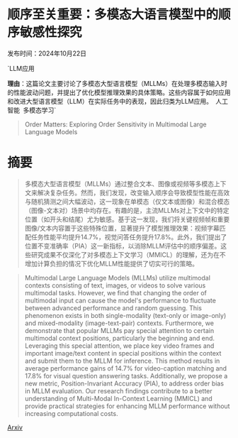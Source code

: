 # 顺序至关重要：多模态大语言模型中的顺序敏感性探究

发布时间：2024年10月22日

`LLM应用

**理由**：这篇论文主要讨论了多模态大型语言模型（MLLMs）在处理多模态输入时的性能波动问题，并提出了优化模型推理效果的具体策略。这些内容属于如何应用和改进大型语言模型（LLM）在实际任务中的表现，因此归类为LLM应用。` `人工智能` `多模态学习`

> Order Matters: Exploring Order Sensitivity in Multimodal Large Language Models

# 摘要

> 多模态大型语言模型（MLLMs）通过整合文本、图像或视频等多模态上下文来解决复杂任务。然而，我们发现，改变输入顺序会导致模型性能在高效与随机猜测之间大幅波动，这一现象在单模态（仅文本或图像）和混合模态（图像-文本对）场景中均存在。有趣的是，主流MLLMs对上下文中的特定位置（如开头和结尾）尤为敏感。基于这一发现，我们将关键视频帧和重要图像/文本内容置于这些特殊位置，显著提升了模型推理效果：视频字幕匹配任务性能平均提升14.7%，视觉问答任务提升17.8%。此外，我们提出了位置不变准确率（PIA）这一新指标，以消除MLLM评估中的顺序偏差。这些研究成果不仅深化了对多模态上下文学习（MMICL）的理解，还为在不增加计算负担的情况下优化MLLM性能提供了切实可行的策略。

> Multimodal Large Language Models (MLLMs) utilize multimodal contexts consisting of text, images, or videos to solve various multimodal tasks. However, we find that changing the order of multimodal input can cause the model's performance to fluctuate between advanced performance and random guessing. This phenomenon exists in both single-modality (text-only or image-only) and mixed-modality (image-text-pair) contexts. Furthermore, we demonstrate that popular MLLMs pay special attention to certain multimodal context positions, particularly the beginning and end. Leveraging this special attention, we place key video frames and important image/text content in special positions within the context and submit them to the MLLM for inference. This method results in average performance gains of 14.7% for video-caption matching and 17.8% for visual question answering tasks. Additionally, we propose a new metric, Position-Invariant Accuracy (PIA), to address order bias in MLLM evaluation. Our research findings contribute to a better understanding of Multi-Modal In-Context Learning (MMICL) and provide practical strategies for enhancing MLLM performance without increasing computational costs.

[Arxiv](https://arxiv.org/abs/2410.16983)